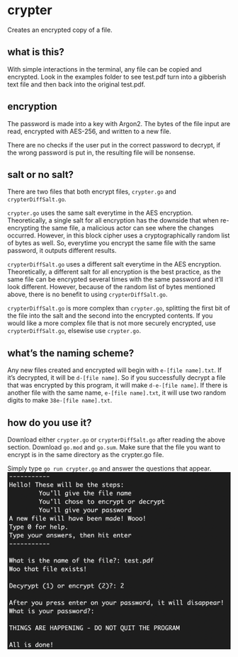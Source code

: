 # crypter
Creates an encrypted copy of a file. 

## what is this? 
With simple interactions in the terminal, any file can be copied and encrypted. 
Look in the examples folder to see test.pdf turn into a gibberish text file and then back into the original test.pdf. 

## encryption
The password is made into a key with Argon2. The bytes of the file input are read, encrypted with AES-256, and written to a new file. 

There are no checks if the user put in the correct password to decrypt, if the wrong password is put in, the resulting file will be nonsense. 

## salt or no salt?
There are two files that both encrypt files, `crypter.go` and `crypterDiffSalt.go`. 

`crypter.go` uses the same salt everytime in the AES encryption. Theoretically, a single salt for all encryption has the downside that when re-encrypting the same file, a malicious actor can see where the changes occurred. However, in this block cipher uses a cryptographically random list of bytes as well. So, everytime you encrypt the same file with the same password, it outputs different results.

`crypterDiffSalt.go` uses a different salt everytime in the AES encryption. Theoretically, a different salt for all encryption is the best practice, as the same file can be encrypted several times with the same password and it’ll look different. However, because of the random list of bytes mentioned above, there is no benefit to using `crypterDiffSalt.go`. 

`crypterDiffSalt.go` is more complex than `crypter.go`, splitting the first bit of the file into the salt and the second into the encrypted contents. If you would like a more complex file that is not more securely encrypted, use `crypterDiffSalt.go`, elsewise use `crypter.go`. 

## what’s the naming scheme?
Any new files created and encrypted will begin with `e-[file name].txt`. If it’s decrypted, it will be `d-[file name]`. So if you successfully decrypt a file that was encrypted by this program, it will make `d-e-[file name]`. If there is another file with the same name, `e-[file name].txt`, it will use two random digits to make `38e-[file name].txt`. 

## how do you use it?
Download either `crypter.go` or `crypterDiffSalt.go` after reading the above section. Download `go.mod` and `go.sum`. Make sure that the file you want to encrypt is in the same directory as the crypter.go file. 

Simply type `go run crypter.go` and answer the questions that appear.
![Example of encrypting a file. Done in terminal interactions. First the user gives the file name (here is test.pdf). Then the user chooses to encrypt or decrypt (here encrypt is chosen). Then the user gives their password. The password is deleted from the terminal. Then the success message is printed](https://github.com/ksharnoff/crypter/blob/main/examples/encryption_example.png)
